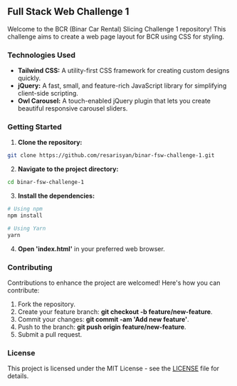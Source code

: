 ## Full Stack Web Challenge 1

Welcome to the BCR (Binar Car Rental) Slicing Challenge 1 repository! This challenge aims to create a web page layout for BCR using CSS for styling.

### Technologies Used

- **Tailwind CSS:** A utility-first CSS framework for creating custom designs quickly.
- **jQuery:** A fast, small, and feature-rich JavaScript library for simplifying client-side scripting.
- **Owl Carousel:** A touch-enabled jQuery plugin that lets you create beautiful responsive carousel sliders.


### Getting Started

1. **Clone the repository:**

```bash
git clone https://github.com/resarisyan/binar-fsw-challenge-1.git
```

2. **Navigate to the project directory:**

```bash
cd binar-fsw-challenge-1
```
3. **Install the dependencies:**

```bash
# Using npm
npm install

# Using Yarn
yarn
```

4. **Open 'index.html'** in your preferred web browser.

### Contributing

Contributions to enhance the project are welcomed! Here's how you can contribute:

1. Fork the repository.
2. Create your feature branch: **git checkout -b feature/new-feature**.
3. Commit your changes: **git commit -am 'Add new feature'**.
4. Push to the branch: **git push origin feature/new-feature**.
5. Submit a pull request.

### License
This project is licensed under the MIT License - see the [LICENSE](https://choosealicense.com/licenses/mit/) file for details.
